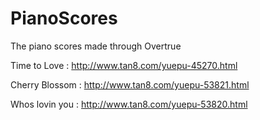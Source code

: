 # PianoScores
The piano scores made through Overtrue

Time to Love : http://www.tan8.com/yuepu-45270.html

Cherry Blossom : http://www.tan8.com/yuepu-53821.html

Whos lovin you : http://www.tan8.com/yuepu-53820.html